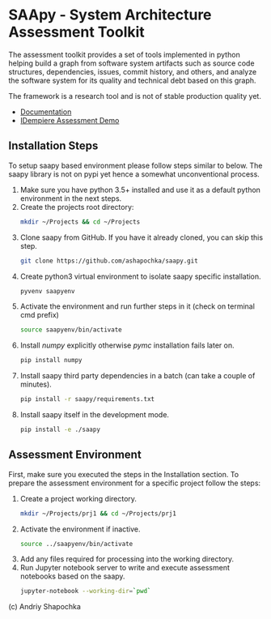 # SAApy - System Architecture Assessment Toolkit

The assessment toolkit provides a set of tools implemented in python helping
build a graph from software system artifacts such as source code structures,
dependencies, issues, commit history, and others, and analyze the software
system for its quality and technical debt based on this graph.

The framework is a research tool and is not of stable production quality yet.

* [Documentation](docs/index.md)
* [IDempiere Assessment Demo](samples/idempiere-assessment.ipynb)

## Installation Steps

To setup saapy based environment please follow steps similar to below.
The saapy library is not on pypi yet hence a somewhat unconventional process.

1. Make sure you have python 3.5+ installed and use it as a default python
environment in the next steps.
2. Create the projects root directory:
    ```bash
    mkdir ~/Projects && cd ~/Projects
    ```
3. Clone saapy from GitHub. If you have it already cloned, you can skip this step.
    ```bash
    git clone https://github.com/ashapochka/saapy.git
    ```
4. Create python3 virtual environment to isolate saapy specific installation.
    ```bash
    pyvenv saapyenv
    ```
5. Activate the environment and run further steps in it (check on terminal cmd prefix)
    ```bash
    source saapyenv/bin/activate
    ```
6. Install *numpy* explicitly otherwise *pymc* installation fails later on.
    ```bash
    pip install numpy
    ```
7. Install saapy third party dependencies in a batch (can take a couple of minutes).
    ```bash
    pip install -r saapy/requirements.txt
    ```
8. Install saapy itself in the development mode.
    ```bash
    pip install -e ./saapy
    ```

## Assessment Environment

First, make sure you executed the steps in the Installation section. To prepare
the assessment environment for a specific project follow the steps:

1. Create a project working directory.
    ```bash
    mkdir ~/Projects/prj1 && cd ~/Projects/prj1
    ```
2. Activate the environment if inactive.
    ```bash
    source ../saapyenv/bin/activate
    ```
3. Add any files required for processing into the working directory.
4. Run Jupyter notebook server to write and execute assessment notebooks
based on the saapy.
    ```bash
    jupyter-notebook --working-dir=`pwd`
    ```


(c) Andriy Shapochka
